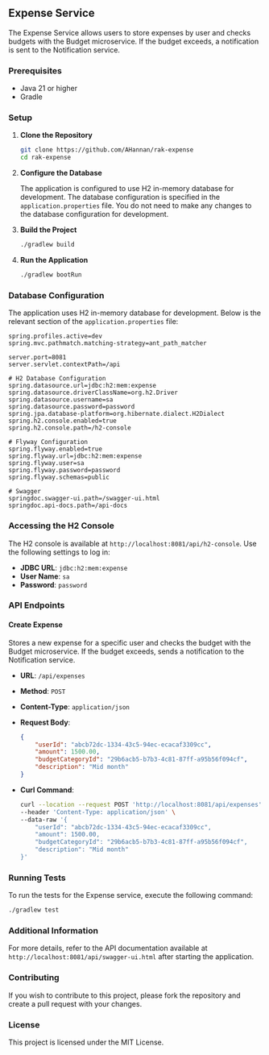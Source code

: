 ## Expense Service

The Expense Service allows users to store expenses by user and checks budgets with the Budget microservice. If the budget exceeds, a notification is sent to the Notification service.

### Prerequisites

- Java 21 or higher
- Gradle

### Setup

1. **Clone the Repository**

   ```sh
   git clone https://github.com/AHannan/rak-expense
   cd rak-expense
   ```

2. **Configure the Database**

   The application is configured to use H2 in-memory database for development. The database configuration is specified in the `application.properties` file. You do not need to make any changes to the database configuration for development.

3. **Build the Project**

   ```sh
   ./gradlew build
   ```

4. **Run the Application**

   ```sh
   ./gradlew bootRun
   ```

### Database Configuration

The application uses H2 in-memory database for development. Below is the relevant section of the `application.properties` file:

```properties
spring.profiles.active=dev
spring.mvc.pathmatch.matching-strategy=ant_path_matcher

server.port=8081
server.servlet.contextPath=/api

# H2 Database Configuration
spring.datasource.url=jdbc:h2:mem:expense
spring.datasource.driverClassName=org.h2.Driver
spring.datasource.username=sa
spring.datasource.password=password
spring.jpa.database-platform=org.hibernate.dialect.H2Dialect
spring.h2.console.enabled=true
spring.h2.console.path=/h2-console

# Flyway Configuration
spring.flyway.enabled=true
spring.flyway.url=jdbc:h2:mem:expense
spring.flyway.user=sa
spring.flyway.password=password
spring.flyway.schemas=public

# Swagger
springdoc.swagger-ui.path=/swagger-ui.html
springdoc.api-docs.path=/api-docs
```

### Accessing the H2 Console

The H2 console is available at `http://localhost:8081/api/h2-console`. Use the following settings to log in:

- **JDBC URL**: `jdbc:h2:mem:expense`
- **User Name**: `sa`
- **Password**: `password`

### API Endpoints

#### Create Expense

Stores a new expense for a specific user and checks the budget with the Budget microservice. If the budget exceeds, sends a notification to the Notification service.

- **URL**: `/api/expenses`
- **Method**: `POST`
- **Content-Type**: `application/json`
- **Request Body**:

  ```json
  {
      "userId": "abcb72dc-1334-43c5-94ec-ecacaf3309cc",
      "amount": 1500.00,
      "budgetCategoryId": "29b6acb5-b7b3-4c81-87ff-a95b56f094cf",
      "description": "Mid month"
  }
  ```

- **Curl Command**:

  ```sh
  curl --location --request POST 'http://localhost:8081/api/expenses' \
  --header 'Content-Type: application/json' \
  --data-raw '{
      "userId": "abcb72dc-1334-43c5-94ec-ecacaf3309cc",
      "amount": 1500.00,
      "budgetCategoryId": "29b6acb5-b7b3-4c81-87ff-a95b56f094cf",
      "description": "Mid month"
  }'
  ```

### Running Tests

To run the tests for the Expense service, execute the following command:

```sh
./gradlew test
```

### Additional Information

For more details, refer to the API documentation available at `http://localhost:8081/api/swagger-ui.html` after starting the application.

### Contributing

If you wish to contribute to this project, please fork the repository and create a pull request with your changes.

### License

This project is licensed under the MIT License.